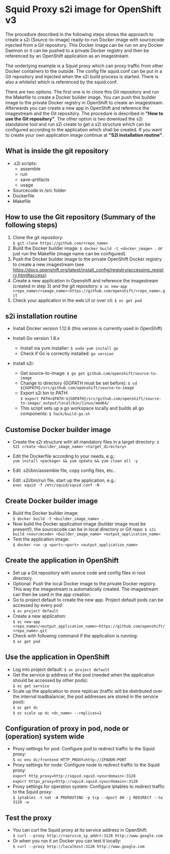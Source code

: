 


**Squid Proxy s2i image for OpenShift v3**
========================================================
 The procedure described in the following steps shows the approach to create a s2i (Source-to-image) ready-to-run Docker image with sourcecode injected from a Git repository. This Docker image can be run on any Docker Daemon or it can be pushed to a private Docker registry and then be referenced by an OpenShift application as an imagestream.
 
 The underlying example is a Squid proxy which can proxy traffic from other Docker containers to the outside. The config file squid.conf can be put in a Git repository and injected when the s2i build process is started. There is also a whitelist which is referenced by the squid.conf.
 
 There are two options. The first one is to clone this Git repository and run the Makefile to create a Docker builder image.  You can push this builder image to the private Docker registry in OpenShift to create an imagestream. Afterwards you can create a new app in OpenShift and reference the imagestream and the Git repository. The procedure is described in **"How to use the Git repository"**. 
 The other option is two download the s2i standalone tool and run s2i create to get a s2i structure which can be configured according to the application which shall be created. If you want to create your own application image continue at **"S2I installation routine"**.

What is inside the git repository
---------------------------------
 - .s2i scripts: 
	- assemble
	- run
	- save-artifacts
	- usage
 - Sourcecode in /src folder
 - Dockerfile
 - Makefile

How to use the Git repository (Summary of the following steps)
-----------------------------
 1. Clone the git repository:	
`$ git clone https://github.com/<repo_name>`
 2. Build the Docker builder image:	
`$ docker build -t <docker_image> .` or just run the Makefile (image name can be configured).
 3. Push the Docker builder image to the private OpenShift Docker registry to create a new imagestream (see https://docs.openshift.org/latest/install_config/registry/accessing_registry.html#access)
 4. Create a new application in Openshift and reference the imagestream (created in step 3) and the git repository:	
`$ oc new-app <repo_name>/<image_name>~https://github.com/openshift/<repo_name>.git`
 5. Check your application in the web UI or over cli:
`$ oc get pod`

s2i installation routine
------------------------
 - Install Docker version 1.12.6 (this version is currently used in OpenShift)
 - Install Go version 1.8.x
	 - Install via yum installer:
	 `$ sudo yum install go`
	 - Check if Go is correctly installed:
	 `go version`

 - Install s2i:
	 - Get source-to-image:	
	 `$ go get github.com/openshift/source-to-image`
	 - Change to directory (GOPATH must be set before):	
	 `$ cd ${GOPATH}/src/github.com/openshift/source-to-image`
	 - Export s2i bin to PATH:	
	 `$ export PATH=$PATH:${GOPATH}/src/github.com/openshift/source-to-image/_output/local/bin/linux/amd64/`
	 - This script sets up a go workspace locally and builds all go components:	
	 `$ hack/build-go.sh`

Customise Docker builder image
---------------------------
 - Create the s2i structure with all mandatory files in a target directory:	
 `$ S2I create <builder_image_name> <target_directory>`
 
 - Edit the Dockerfile according to your needs, e.g.:	
 `yum install <package> && yum update && yum clean all -y`
 
 - Edit .s2i/bin/assemble file, copy config files, etc..
 - Edit .s2i/bin/run file, start up the application, e.g.:	
 `exec squid -f /etc/squid/squid.conf -N` 

Create Docker builder image
---------------------------
 - Build the Docker builder image:	
 `$ docker build -t <builder_image_name> .`
 - Now build the Docker application image (builder image must be present!), the sourcecode can be in local directory or Git repo:		`$ s2i build <sourcecode> <builder_image_name> <output_application_name>` 
 - Test the application image:	
 `$ docker run -p <port>:<port> <output_application_name>`

Create the application in OpenShift
------------------
 - Set up a Git repository with source code and config files in root directory.
 - Optional: Push the local Docker image to the private Docker registry. This way the imagestream is automatically created. The imagestream can then be used in the app creation.
 - Go to project default to create the new app. Project default pods can be accessed by every pod:	
 `$ oc project default`
 - Create a new application:	
 `$ oc new-app <repo_name>/<output_application_name>~https://github.com/openshift/<repo_name>.git`
 - Check with following command if the application is running:	
 `$ oc get pod`

Use the application in OpenShift
------------------
- Log into project default:	
`$ oc project default`
- Get the service ip address of the pod (needed when the application should be accessed by other pods):		
`$ oc get service`
- Scale up the application to more replicas (traffic will be distributed over the internal loadbalancer, the pod addresses are stored in the service pool):		
`$ oc get dc`	
`$ oc scale up dc <dc_name> --replicas=2`

Configuration of proxy in pod, node or (operation) system wide
------------------
- Proxy settings for pod: Configure pod to redirect traffic to the Squid proxy:		
`$ oc env dc/frontend HTTP_PROXY=http://IPADDR:PORT`
- Proxy settings for node: Configure node to redirect traffic to the Squid proxy:	
`export http_proxy=http://squid.squid.<yourdomain>:3128`	
`export https_proxy=http://squid.squid.<yourdomain>:3128`
- Proxy settings for operation system: Configure iptables to redirect traffic to the Squid proxy:	
`$ iptables -t nat -A PREROUTING -p tcp --dport 80 -j REDIRECT --to 3128 -w`

Test the proxy
------------------
- You can curl the Squid proxy at its service address in OpenShift:		
`$ curl --proxy http://<service_ip_addr>:3128 http://www.google.com`
- Or when you run it on Docker you can test it locally:		
`$ curl --proxy http://localhost:3128 http://www.google.com`
 

